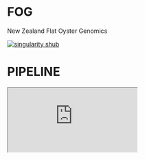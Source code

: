 # FOG
New Zealand Flat Oyster Genomics

[![singularity shub](https://www.singularity-hub.org/static/img/hosted-singularity--hub-%23e32929.svg)](https://singularity-hub.org/collections/5003)

# PIPELINE

<iframe src="https://kiwiepic.github.io/FOG/flowchart.html" title="pipeline"></iframe>